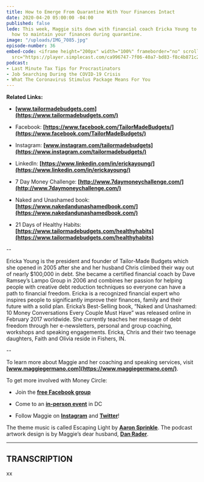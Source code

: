 ```yaml
---
title: How to Emerge From Quarantine With Your Finances Intact
date: 2020-04-20 05:00:00 -04:00
published: false
lede: This week, Maggie sits down with financial coach Ericka Young to talk about
  how to maintain your finances during quarantine.
image: "/uploads/IMG_7085.jpg"
episode-number: 36
embed-code: <iframe height="200px" width="100%" frameborder="no" scrolling="no" seamless
  src="https://player.simplecast.com/ca996747-7f06-40a7-bd83-f8c4b871c25a?dark=false"></iframe>
podcast:
- Last Minute Tax Tips for Procrastinators
- Job Searching During the COVID-19 Crisis
- What The Coronavirus Stimulus Package Means For You
---
```


**Related Links:**

* **[www.tailormadebudgets.com](https://www.tailormadebudgets.com/)**

* Facebook: **[https://www.facebook.com/TailorMadeBudgets/](https://www.facebook.com/TailorMadeBudgets/)**

* Instagram: **[www.instagram.com/tailormadebudgets](https://www.instagram.com/tailormadebudgets/)**

* LinkedIn: **[https://www.linkedin.com/in/erickayoung/](https://www.linkedin.com/in/erickayoung/)**

* 7 Day Money Challenge: **[http://www.7daymoneychallenge.com/](http://www.7daymoneychallenge.com/)**

* Naked and Unashamed book: **[https://www.nakedandunashamedbook.com/](https://www.nakedandunashamedbook.com/)**

* 21 Days of Healthy Habits: **[https://www.tailormadebudgets.com/healthyhabits](https://www.tailormadebudgets.com/healthyhabits)**

--

Ericka Young is the president and founder of Tailor-Made Budgets which she opened in 2005 after she and her husband Chris climbed their way out of nearly $100,000 in debt. She became a certified financial coach by Dave Ramsey’s Lampo Group in 2006 and combines her passion for helping people with creative debt reduction techniques so everyone can have a path to financial freedom. Ericka is a recognized financial expert who inspires people to significantly improve their finances, family and their future with a solid plan. Ericka’s Best-Selling book, “Naked and Unashamed: 10 Money Conversations Every Couple Must Have” was released online in February 2017 worldwide. She currently teaches her message of debt freedom through her e-newsletters, personal and group coaching, workshops and speaking engagements. Ericka, Chris and their two teenage daughters, Faith and Olivia reside in Fishers, IN.

--

To learn more about Maggie and her coaching and speaking services, visit **[www.maggiegermano.com](https://www.maggiegermano.com/)**.

To get more involved with Money Circle:

* Join the **[free Facebook group](https://www.facebook.com/groups/MoneyCircleGroup)**

* Come to an **[in-person event](https://www.maggiegermano.com/moneycircle/)** in DC

* Follow Maggie on **[Instagram](https://dashboard.simplecast.com/episodes/www.instagram.com/maggiegermano)** and **[Twitter](https://dashboard.simplecast.com/episodes/www.twitter.com/maggiegermano)**!

The theme music is called Escaping Light by **[Aaron Sprinkle](http://aaronsprinklemusic.com/)**. The podcast artwork design is by Maggie’s dear husband, **[Dan Rader](https://danrdesign.com/)**.

---

## TRANSCRIPTION

xx
